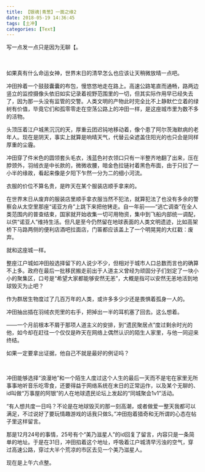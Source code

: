 ```yaml
---
title: 【银魂|青葱】一面之缘2
date: 2018-05-19 14:36:45
tags: [土冲]
categories: [Text]
---
```


<p dir="ltr"  >写一点发一点只是因为无聊【。<br /><br /><br /></p> 
<p dir="ltr"  >如果真有什么命运女神，世界末日的清早怎么也应该让天稍微放晴一点吧。</p> 
<p dir="ltr"  >冲田拎着一个鼓鼓囊囊的布包，慢悠悠地走在路上。高速公路笔直而通畅，路两边竖立的监控摄像头依旧如实记录着视野范围里的一切，但其实际作用早已经失去了，因为那一头没有监管的交警。人类文明的产物此时完全比不上静默伫立着的绿树有价值，毕竟它们和孤零零走在空荡公路上的冲田一样，是这座城市里为数不多的活物。</p> 
<p dir="ltr"  >头顶压着江户城黑沉沉的天，厚重云团迟钝地移动着，像个患了阿尔茨海默病的老年人。现在是阴天，事实上就算是响晴天气，代替云朵遮盖住阳光的也只会是同样厚重的尘霾。</p> 
<p dir="ltr"  >冲田穿了件米色的圆领套头毛衣，浅蓝色衬衣领口只有一半整齐地翻了出来，压在脖颈外，羽绒衣是中长款的，微微收腰，暗金色拉链衬着黑色布面，由于只拉了一小半的缘故，看起来像是夕阳下乍然一分为二的细小河流。</p> 
<p dir="ltr"  >衣服的价位不算名贵，是昨天在某个服装店顺手拿来的。</p> 
<p dir="ltr"  >在世界末日从废弃的服装店里顺手拿衣服当然不犯法，就算犯法了也没有多余的警察会从太空里那座“诺亚方舟”上跳下来把他铐走。自一年前——“逃亡调查”在全人类范围内的普查结束，国家就开始收集一切可用物资，集中到飞船内部统一调配，以供“诺亚人”维持生活。但凡是至今仍然留在地球表面的人类文明遗迹，比如高架桥下马路两侧的便利店酒吧拉面店，门匾都应该盖上了一个明晃晃的大红戳：废弃。</p> 
<p dir="ltr"  >就和这座城一样。</p> 
<p dir="ltr"  >整座江户城如冲田般选择留下的人说少不少，但相对于城市人口总数而言也的确算不上多。政府在最后一批移民搬走前出于人道主义曾经为顽固分子们划定了一块小小的聚集区，口号是“希望大家都能够安然无恙”，大概是指可以安然无恙地活到地球毁灭为止吧？</p> 
<p dir="ltr"  >作为群居生物度过了几百万年的人类，或许多多少少还是畏惧着孤身一人的。</p> 
<p dir="ltr"  >冲田抽出插在羽绒衣兜里的右手，把掉出一半的耳机塞了回去。这么想着。</p> 
<p dir="ltr"  >——一个月前根本不屑于那项人道主义的安排，到“遗民聚居点”度过剩余时光的他，如今却在赶往一个仅仅是昨天在网络上偶然认识的陌生人家里，与他一同迎来终结。</p> 
<p dir="ltr"  >如果一定要拿出证据，他自己不就是最好的例证吗？</p> 
<p dir="ltr"  >&nbsp;</p> 
<p dir="ltr"  >冲田能够选择“浪漫地”和一个陌生人度过这个人生的最后一天而不是宅在家里无所事事地听音乐吃零食，还要得益于网络系统在末日的正常运作，以及某个无聊的、id叫做“万事屋的阿银”的人在地球遗民论坛上发起的“同城聚会1v1”活动。</p> 
<p dir="ltr"  >“有人想共度一日吗？不论是在地球毁灭的那一刻高潮，或者做爱一整天我都可以满足，不过说好了要玩情趣游戏的话我只做S。”冲田抱着猎奇和无所谓的心态在帖子里这样留言。</p> 
<p dir="ltr"  >那是12月24号的事情，25号有个“美乃滋星人”的id回复了留言，内容只是一条简单的地址。于是在31日，冲田掐着这个地址，呼吸着江户城清早污浊的空气，穿过高速公路，穿过大半个荒凉的市区去见一个美乃滋星人。</p> 
<p dir="ltr"  >现在是上午六点整。<br /></p>